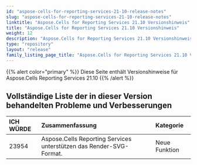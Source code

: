 ```yaml
---
id: "aspose-cells-for-reporting-services-21-10-release-notes"
slug: "aspose-cells-for-reporting-services-21-10-release-notes"
linktitle: "Aspose.Cells for Reporting Services 21.10 Versionshinweis"
title: "Aspose.Cells for Reporting Services 21.10 Versionshinweis"
weight: 12
description: "Aspose.Cells for Reporting Services 21.10 Versionshinweis – the latest updates and fixes."
type: "repository"
layout: "release"
family_listing_page_title: "Aspose.Cells for Reporting Services 21.10 Versionshinweis"
---
```

{{% alert color="primary" %}} 
Diese Seite enthält Versionshinweise für Aspose.Cells Reporting Services 21.10
{{% /alert %}} 
## **Vollständige Liste der in dieser Version behandelten Probleme und Verbesserungen**
|**ICH WÜRDE**|**Zusammenfassung**|**Kategorie**|
|:- |:- |:- |
|23954 |Aspose.Cells Reporting Services unterstützen das Render-SVG-Format.|Neue Funktion|
